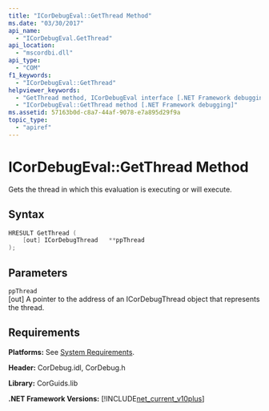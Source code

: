 ```yaml
---
title: "ICorDebugEval::GetThread Method"
ms.date: "03/30/2017"
api_name: 
  - "ICorDebugEval.GetThread"
api_location: 
  - "mscordbi.dll"
api_type: 
  - "COM"
f1_keywords: 
  - "ICorDebugEval::GetThread"
helpviewer_keywords: 
  - "GetThread method, ICorDebugEval interface [.NET Framework debugging]"
  - "ICorDebugEval::GetThread method [.NET Framework debugging]"
ms.assetid: 57163b0d-c8a7-44af-9078-e7a895d29f9a
topic_type: 
  - "apiref"
---
```

# ICorDebugEval::GetThread Method
Gets the thread in which this evaluation is executing or will execute.  
  
## Syntax  
  
```cpp  
HRESULT GetThread (  
    [out] ICorDebugThread   **ppThread  
);  
```  
  
## Parameters  
 `ppThread`  
 [out] A pointer to the address of an ICorDebugThread object that represents the thread.  
  
## Requirements  
 **Platforms:** See [System Requirements](../../get-started/system-requirements.md).  
  
 **Header:** CorDebug.idl, CorDebug.h  
  
 **Library:** CorGuids.lib  
  
 **.NET Framework Versions:** [!INCLUDE[net_current_v10plus](../../../../includes/net-current-v10plus-md.md)]
